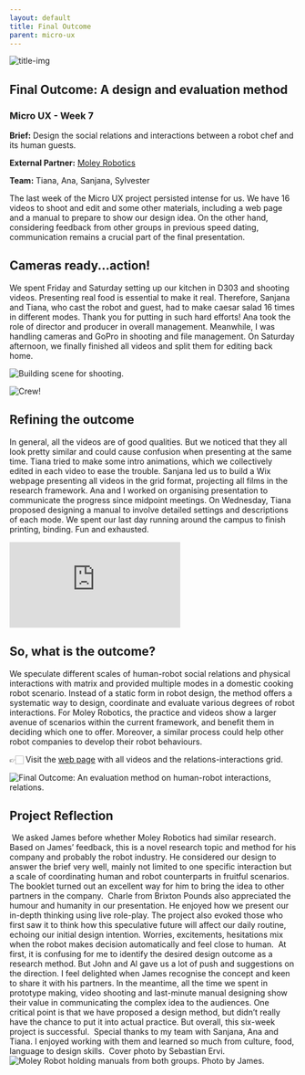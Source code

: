 ```yaml
---
layout: default
title: Final Outcome
parent: micro-ux
---
```

![title-img](https://sylvesterlau.com/blog/assets/micro/w7/cover.jpg) 
## Final Outcome: A design and evaluation method
### Micro UX - Week 7

**Brief:** Design the social relations and interactions between a robot chef and its human guests.

**External Partner:** [Moley Robotics](https://moley.com)

**Team:** Tiana, Ana, Sanjana, Sylvester

The last week of the Micro UX project persisted intense for us. We have 16 videos to shoot and edit and some other materials, including a web page and a manual to prepare to show our design idea. On the other hand, considering feedback from other groups in previous speed dating, communication remains a crucial part of the final presentation.

## Cameras ready...action!
We spent Friday and Saturday setting up our kitchen in D303 and shooting videos. Presenting real food is essential to make it real. Therefore, Sanjana and Tiana, who cast the robot and guest, had to make caesar salad 16 times in different modes. Thank you for putting in such hard efforts! Ana took the role of director and producer in overall management. Meanwhile, I was handling cameras and GoPro in shooting and file management. On Saturday afternoon, we finally finished all videos and split them for editing back home.

![Building scene for shooting.](https://sylvesterlau.com/blog/assets/micro/w7/setting.jpg "Building scene for shooting") 

![Crew!](https://sylvesterlau.com/blog/assets/micro/w7/crew.gif "Crew!") 

## Refining the outcome
In general, all the videos are of good qualities. But we noticed that they all look pretty similar and could cause confusion when presenting at the same time. Tiana tried to make some intro animations, which we collectively edited in each video to ease the trouble. Sanjana led us to build a Wix webpage presenting all videos in the grid format, projecting all films in the research framework. Ana and I worked on organising presentation to communicate the progress since midpoint meetings. On Wednesday, Tiana proposed designing a manual to involve detailed settings and descriptions of each mode. We spent our last day running around the campus to finish printing, binding. Fun and exhausted.
​
<iframe class="l" src="https://www.youtube.com/embed/GiHY_8WS77Q" title="YouTube video player" frameborder="0" allow="accelerometer; autoplay; clipboard-write; encrypted-media; gyroscope; picture-in-picture" allowfullscreen></iframe>

## So, what is the outcome?

We speculate different scales of human-robot social relations and physical interactions with matrix and provided multiple modes in a domestic cooking robot scenario. Instead of a static form in robot design, the method offers a systematic way to design, coordinate and evaluate various degrees of robot interactions. For Moley Robotics, the practice and videos show a larger avenue of scenarios within the current framework, and benefit them in deciding which one to offer. Moreover, a similar process could help other robot companies to develop their robot behaviours.

👉🏻 Visit the [web page](https://moleychef.wixsite.com/microux) with all videos and the relations-interactions grid.

![Final Outcome: An evaluation method on human-robot interactions, relations.](https://sylvesterlau.com/blog/assets/micro/w7/matrix.jpg "Final Outcome: An evaluation method on human-robot interactions, relations") 

## Project Reflection
​
We asked James before whether Moley Robotics had similar research. Based on James’ feedback, this is a novel research topic and method for his company and probably the robot industry. He considered our design to answer the brief very well, mainly not limited to one specific interaction but a scale of coordinating human and robot counterparts in fruitful scenarios. The booklet turned out an excellent way for him to bring the idea to other partners in the company.
​
Charle from Brixton Pounds also appreciated the humour and humanity in our presentation. He enjoyed how we present our in-depth thinking using live role-play. The project also evoked those who first saw it to think how this speculative future will affect our daily routine, echoing our initial design intention. Worries, excitements, hesitations mix when the robot makes decision automatically and feel close to human.
​
At first, it is confusing for me to identify the desired design outcome as a research method. But John and Al gave us a lot of push and suggestions on the direction. I feel delighted when James recognise the concept and keen to share it with his partners. In the meantime, all the time we spent in prototype making, video shooting and last-minute manual designing show their value in communicating the complex idea to the audiences. One critical point is that we have proposed a design method, but didn’t really have the chance to put it into actual practice. But overall, this six-week project is successful.
​
Special thanks to my team with Sanjana, Ana and Tiana. I enjoyed working with them and learned so much from culture, food, language to design skills.
​
Cover photo by Sebastian Ervi.
​
![Moley Robot holding manuals from both groups. Photo by James.](https://sylvesterlau.com/blog/assets/micro/w7/moley-manual.JPG "Moley Robot holding manuals from both groups. Photo by James.") 